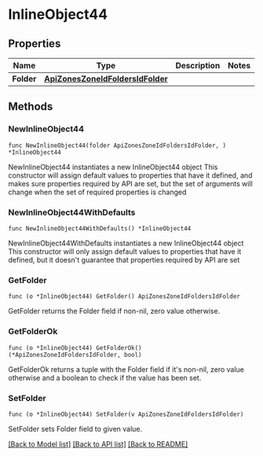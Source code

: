 # InlineObject44

## Properties

Name | Type | Description | Notes
------------ | ------------- | ------------- | -------------
**Folder** | [**ApiZonesZoneIdFoldersIdFolder**](_api_zones__zoneId__folders__id__folder.md) |  | 

## Methods

### NewInlineObject44

`func NewInlineObject44(folder ApiZonesZoneIdFoldersIdFolder, ) *InlineObject44`

NewInlineObject44 instantiates a new InlineObject44 object
This constructor will assign default values to properties that have it defined,
and makes sure properties required by API are set, but the set of arguments
will change when the set of required properties is changed

### NewInlineObject44WithDefaults

`func NewInlineObject44WithDefaults() *InlineObject44`

NewInlineObject44WithDefaults instantiates a new InlineObject44 object
This constructor will only assign default values to properties that have it defined,
but it doesn't guarantee that properties required by API are set

### GetFolder

`func (o *InlineObject44) GetFolder() ApiZonesZoneIdFoldersIdFolder`

GetFolder returns the Folder field if non-nil, zero value otherwise.

### GetFolderOk

`func (o *InlineObject44) GetFolderOk() (*ApiZonesZoneIdFoldersIdFolder, bool)`

GetFolderOk returns a tuple with the Folder field if it's non-nil, zero value otherwise
and a boolean to check if the value has been set.

### SetFolder

`func (o *InlineObject44) SetFolder(v ApiZonesZoneIdFoldersIdFolder)`

SetFolder sets Folder field to given value.



[[Back to Model list]](../README.md#documentation-for-models) [[Back to API list]](../README.md#documentation-for-api-endpoints) [[Back to README]](../README.md)


